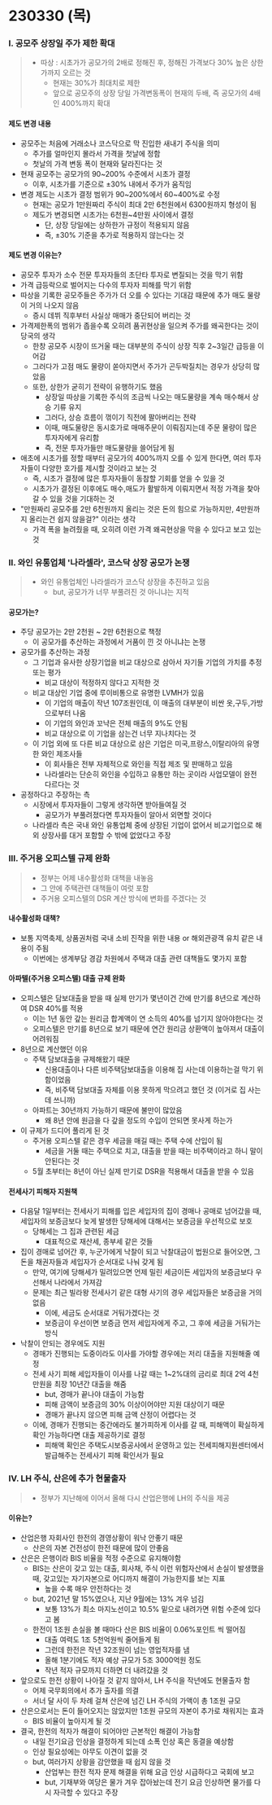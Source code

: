 # 230330 (목)



### Ⅰ. 공모주 상장일 주가 제한 확대

> - 따상 : 시초가가 공모가의 2배로 정해진 후, 정해진 가격보다 30% 높은 상한가까지 오르는 것
>   - 현재는 30%가 최대치로 제한
>   - 앞으로 공모주의 상장 당일 가격변동폭이 현재의 두배, 즉 공모가의 4배인 400%까지 확대



#### 제도 변경 내용

- 공모주는 처음에 거래소나 코스닥으로 막 진입한 새내기 주식을 의미
  - 주가를 얼마인지 몰라서 가격을 첫날에 정함
  - 첫날의 가격 변동 폭이 현재와 달라진다는 것
- 현재 공모주는 공모가의 90~200% 수준에서 시초가 결정
  - 이후, 시초가를 기준으로 ±30% 내에서 주가가 움직임
- 변경 제도는 시초가 결정 범위가 90~200%에서 60~400%로 수정
  - 현재는 공모가 1만원짜리 주식이 최대 2만 6천원에서 6300원까지 형성이 됨
  - 제도가 변경되면 시초가는 6천원~4만원 사이에서 결정
    - 단, 상장 당일에는 상하한가 규정이 적용되지 않음
    - 즉, ±30% 기준을 추가로 적용하지 않는다는 것



#### 제도 변경 이유는?

- 공모주 투자가 소수 전문 투자자들의 초단타 투자로 변질되는 것을 막기 위함
- 가격 급등락으로 벌어지는 다수의 투자자 피해를 막기 위함
- 따상을 기록한 공모주들은 주가가 더 오를 수 있다는 기대감 때문에 추가 매도 물량이 거의 나오지 않음
  - 증시 데뷔 직후부터 사실상 매매가 중단되어 버리는 것
- 가격제한폭의 범위가 좁을수록 오히려 품귀현상을 일으켜 주가를 왜곡한다는 것이 당국의 생각
  - 한창 공모주 시장이 뜨거울 때는 대부분의 주식이 상장 직후 2~3일간 급등을 이어감
  - 그러다가 고점 매도 물량이 쏟아지면서 주가가 곤두박질치는 경우가 상당히 많았음
  - 또한, 상한가 굳히기 전략이 유행하기도 했음
    - 상장일 따상을 기록한 주식의 조금씩 나오는 매도물량을 계속 매수해서 상승 기류 유지
    - 그러다, 상승 흐름이 꺾이기 직전에 팔아버리는 전략
    - 이때, 매도물량은 동시호가로 매매주문이 이뤄짐지는데 주문 물량이 많은 투자자에게 유리함
    - 즉, 전문 투자가들만 매도물량을 쓸어담게 됨
- 애초에 시초가를 정할 때부터 공모가의 400%까지 오를 수 있게 한다면, 여러 투자자들이 다양한 호가를 제시할 것이라고 보는 것
  - 즉, 시초가 결정에 많은 투자자들이 동참할 기회를 얻을 수 있을 것
  - 시초가가 결정된 이후에도 매수,매도가 활발하게 이뤄지면서 적정 가격을 찾아갈 수 있을 것을 기대하는 것
- "만원짜리 공모주를 2만 6천원까지 올리는 것은 돈의 힘으로 가능하지만, 4만원까지 올리는건 쉽지 않을걸?" 이라는 생각
  - 가격 폭을 늘려줬을 때, 오히려 이런 가격 왜곡현상을 막을 수 있다고 보고 있는 것



### Ⅱ. 와인 유통업체 '나라셀라', 코스닥 상장 공모가 논쟁

> - 와인 유통업체인 나라셀라가 코스닥 상장을 추진하고 있음
>   - but, 공모가가 너무 부풀려진 것 아니냐는 지적



#### 공모가는?

- 주당 공모가는 2만 2천원 ~ 2만 6천원으로 책정
  - 이 공모가를 추산하는 과정에서 거품이 낀 것 아니냐는 논쟁
- 공모가를 추산하는 과정
  - 그 기업과 유사한 상장기업을 비교 대상으로 삼아서 자기들 기업의 가치를 추정 또는 평가
    - 비교 대상이 적정하지 않다고 지적한 것
  - 비교 대상인 기업 중에 루이비통으로 유명한 LVMH가 있음
    - 이 기업의 매출이 작년 107조원인데, 이 매출의 대부분이 비싼 옷,구두,가방으로부터 나옴
    - 이 기업의 와인과 꼬냑은 전체 매출의 9%도 안됨
    - 비교 대상으로 이 기업을 삼는건 너무 지나치다는 것
  - 이 기업 외에 또 다른 비교 대상으로 삼은 기업은 미국,프랑스,이탈리아의 유명한 와인 제조사들
    - 이 회사들은 전부 자체적으로 와인을 직접 제조 및 판매하고 있음
    - 나라셀라는 단순히 와인을 수입하고 유통만 하는 곳이라 사업모델이 완전 다르다는 것
- 공정하다고 주장하는 측
  - 시장에서 투자자들이 그렇게 생각하면 받아들여질 것
    - 공모가가 부풀려졌다면 투자자들이 알아서 외면할 것이다
  - 나라셀라 측은 국내 와인 유통업체 중에 상장된 기업이 없어서 비교기업으로 해외 상장사를 대거 포함할 수 밖에 없었다고 주장





### Ⅲ. 주거용 오피스텔 규제 완화

> -  정부는 어제 내수활성화 대책을 내놓음
>   - 그 안에 주택관련 대책들이 여럿 포함
> - 주거용 오피스텔의 DSR 계산 방식에 변화를 주겠다는 것



#### 내수활성화 대책?

- 보통 지역축제, 상품권처럼 국내 소비 진작을 위한 내용 or 해외관광객 유치 같은 내용이 주됨
  - 이번에는 생계부담 경감 차원에서 주택과 대출 관련 대책들도 몇가지 포함



#### 아파텔(주거용 오피스텔) 대출 규제 완화

- 오피스텔은 담보대출을 받을 때 실제 만기가 몇년이건 간에 만기를 8년으로 계산하여 DSR 40%를 적용
  - 이는 1년 동안 갚는 원리금 합계액이 연 소득의 40%를 넘기지 않아야한다는 것
  - 오피스텔은 만기를 8년으로 보기 때문에 연간 원리금 상환액이 높아져서 대출이 어려워짐
- 8년으로 계산했던 이유
  - 주택 담보대출을 규제해왔기 때문
    - 신용대출이나 다른 비주택담보대출을 이용해 집 사는데 이용하는걸 막기 위함이었음
    - 즉, 비주택 담보대출 자체를 이용 못하게 막으려고 했던 것 (이거로 집 사는데 쓰니까)
  - 아파트는 30년까지 가능하기 때문에 불만이 많았음
    - 왜 8년 안에 원금을 다 갚을 정도의 수입이 안되면 못사게 하는가
- 이 규제가 드디어 풀리게 된 것
  - 주거용 오피스텔 같은 경우 세금을 매길 때는 주택 수에 산입이 됨
    - 세금을 거둘 때는 주택으로 치고, 대출을 받을 때는 비주택이라고 하니 말이 안된다는 것
  - 5월 초부터는 8년이 아닌 실제 만기로 DSR을 적용해서 대출을 받을 수 있음



#### 전세사기 피해자 지원책

- 다음달 1일부터는 전세사기 피해를 입은 세입자의 집이 경매나 공매로 넘어갔을 때, 세입자의 보증금보다 늦게 발생한 당해세에 대해서는 보증금을 우선적으로 보호
  - 당해세는 그 집과 관련된 세금
    - 대표적으로 재산세, 종부세 같은 것들
- 집이 경매로 넘어간 후, 누군가에게 낙찰이 되고 낙찰대금이 법원으로 들어오면, 그 돈을 채권자들과 세입자가 순서대로 나눠 갖게 됨
  - 만약, 여기에 당해세가 밀려있으면 언제 밀린 세금이든 세입자의 보증금보다 우선해서 나라에서 가져감
  - 문제는 최근 빌라왕 전세사기 같은 대형 사기의 경우 세입자들은 보증금을 거의 없음
    - 이에, 세금도 순서대로 거둬가겠다는 것
    - 보증금이 우선이면 보증금 먼저 세입자에게 주고, 그 후에 세금을 거둬가는 방식
- 낙찰이 안되는 경우에도 지원
  - 경매가 진행되는 도중이라도 이사를 가야할 경우에는 저리 대출을 지원해줄 예정
  - 전세 사기 피해 세입자들이 이사를 나갈 때는 1~2%대의 금리로 최대 2억 4천만원을 최장 10년간 대출을 해줌
    - but, 경매가 끝나야 대출이 가능함
    - 피해 금액이 보증금의 30% 이상이어야만 지원 대상이기 때문
    - 경매가 끝나지 않으면 피해 금액 산정이 어렵다는 것
  - 이에, 경매가 진행되는 중간에라도 불가피하게 이사를 갈 때, 피해액이 확실하게 확인 가능하다면 대출 제공하기로 결정
    - 피해액 확인은 주택도시보증공사에서 운영하고 있는 전세피해지원센터에서 발급해주는 전세사기 피해 확인서가 필요



### Ⅳ. LH 주식, 산은에 추가 현물출자

> - 정부가 지난해에 이어서 올해 다시 산업은행에 LH의 주식을 제공



#### 이유는?

- 산업은행 자회사인 한전의 경영상황이 워낙 안좋기 때문
  - 산은의 자본 건전성이 한전 때문에 많이 안좋음
- 산은은 은행이라 BIS 비율을 적정 수준으로 유지해야함
  - BIS는 산은이 갖고 있는 대출, 회사채, 주식 이런 위험자산에서 손실이 발생했을 때, 갖고있는 자기자본으로 어디까지 해결이 가능한지를 보는 지표
    - 높을 수록 매우 안전하다는 것
  - but, 2021년 말 15%였으나, 지난 9월에는 13% 겨우 넘김
    - 보통 13%가 최소 마지노선이고 10.5% 밑으로 내려가면 위험 수준에 있다고 봄
  - 한전이 1조원 손실을 볼 때마다 산은 BIS 비율이 0.06%포인트 씩 떨어짐
    - 대출 여력도 1조 5천억원씩 줄어들게 됨
    - 그런데 한전은 작년 32조원이 넘는 영업적자를 냄
    - 올해 1분기에도 적자 예상 규모가 5조 3000억원 정도
    - 작년 적자 규모까지 더하면 더 내려갔을 것
- 앞으로도 한전 상황이 나아질 것 같지 않아서, LH 주식을 작년에도 현물출자 함
  - 어제 국무회의에서 추가 출자를 의결
  - 서너 달 사이 두 차례 걸쳐 산은에 넘긴 LH 주식의 가액이 총 1조원 규모
- 산은으로서는 돈이 들어오지는 않았지만 1조원 규모의 자본이 추가로 채워지는 효과
  - BIS 비율이 높아지게 될 것
- 결국, 한전의 적자가 해결이 되어야만 근본적인 해결이 가능함
  - 내일 전기요금 인상을 결정하게 되는데 소폭 인상 혹은 동결을 예상함
  - 인상 필요성에는 아무도 이견이 없을 것
  - but, 여러가지 상황을 감안했을 때 쉽지 않을 것
    - 산업부는 한전 적자 문제 해결을 위해 요금 인상 시급하다고 국회에 보고
    - but, 기재부와 여당은 물가 겨우 잡아놨는데 전기 요금 인상하면 물가를 다시 자극할 수 있다고 주장





